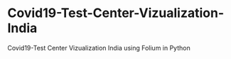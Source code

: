 # Covid19-Test-Center-Vizualization-India
Covid19-Test Center Vizualization India using Folium in Python
